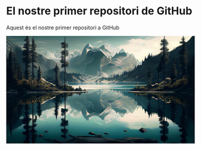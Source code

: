 # El nostre primer repositori de GitHub

Aquest és el nostre primer repositori a GitHub

![Fons de pantalla](imatges/pintura-lago-montana-montana-al-fondo_188544-9126.webp)
